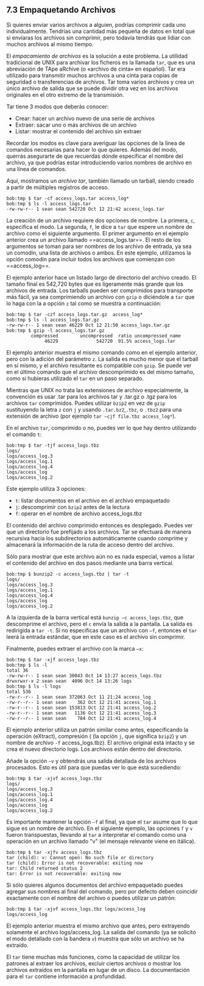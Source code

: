 ## 7.3 Empaquetando Archivos
Si quieres enviar varios archivos a alguien, podrías comprimir cada uno individualmente. Tendrías una cantidad más pequeña de datos en total que si enviaras los archivos sin comprimir, pero todavía tendrás que lidiar con muchos archivos al mismo tiempo.

El _empacamiento de archivos_ es la solución a este problema. La utilidad tradicional de UNIX para archivar los ficheros es la llamada `tar`, que es una abreviación de TApe aRchive (o «archivo de cinta» en español). Tar era utilizado para transmitir muchos archivos a una cinta para copias de seguridad o transferencias de archivos. Tar toma varios archivos y crea un único archivo de salida que se puede dividir otra vez en los archivos originales en el otro extremo de la transmisión.

Tar tiene 3 modos que deberás conocer:

- Crear: hacer un archivo nuevo de una serie de archivos
- Extraer: sacar uno o más archivos de un archivo
- Listar: mostrar el contenido del archivo sin extraer

Recordar los modos es clave para averiguar las opciones de la línea de comandos necesarias para hacer lo que quieres. Además del modo, querrás asegurarte de que recuerdas dónde especificar el nombre del archivo, ya que podrías estar introduciendo varios nombres de archivo en una línea de comandos.

Aquí, mostramos un _archivo tar_, también llamado un tarball, siendo creado a partir de múltiples registros de acceso.

```shell-session
bob:tmp $ tar -cf access_logs.tar access_log*
bob:tmp $ ls -l access_logs.tar
-rw-rw-r-- 1 sean sean 542720 Oct 12 21:42 access_logs.tar
```

La creación de un archivo requiere dos opciones de nombre. La primera, `c`, especifica el modo. La segunda, `f`, le dice a `tar` que espere un nombre de archivo como el siguiente argumento. El primer argumento en el ejemplo anterior crea un archivo llamado ==access_logs.tar==. El resto de los argumentos se toman para ser nombres de los archivo de entrada, ya sea un comodín, una lista de archivos o ambos. En este ejemplo, utilizamos la opción comodín para incluir todos los archivos que comienzan con ==access_log==.

El ejemplo anterior hace un listado largo de directorio del archivo creado. El tamaño final es 542,720 bytes que es ligeramente más grande que los archivos de entrada. Los tarballs pueden ser comprimidos para transporte más fácil, ya sea comprimiendo un archivo con `gzip` o diciéndole a `tar` que lo haga con la a opción `z` tal como se muestra a continuación:

```shell-session
bob:tmp $ tar -czf access_logs.tar.gz  access_log*
bob:tmp $ ls -l access_logs.tar.gz
-rw-rw-r-- 1 sean sean 46229 Oct 12 21:50 access_logs.tar.gz
bob:tmp $ gzip -l access_logs.tar.gz
         compressed        uncompressed  ratio uncompressed_name
              46229              542720  91.5% access_logs.tar
```

El ejemplo anterior muestra el mismo comando como en el ejemplo anterior, pero con la adición del parámetro `z`. La salida es mucho menor que el tarball en sí mismo, y el archivo resultante es compatible con `gzip`. Se puede ver en el último comando que el archivo descomprimido es del mismo tamaño, como si hubieras utilizado el `tar` en un paso separado.

Mientras que UNIX no trata las extensiones de archivo especialmente, la convención es usar .tar para los archivos tar y .tar.gz o .tgz para los archivos `tar` comprimidos. Puedes utilizar `bzip2` en vez de `gzip` sustituyendo la letra `z` con `j` y usando `.tar.bz2`,`.tbz`, o `.tbz2` para una extensión de archivo (por ejemplo `tar –cjf file.tbz access_log*`).

En el archivo `tar`, comprimido o no, puedes ver lo que hay dentro utilizando el comando `t`:

```shell-session
bob:tmp $ tar -tjf access_logs.tbz
logs/
logs/access_log.3
logs/access_log.1
logs/access_log.4
logs/access_log
logs/access_log.2
```

Este ejemplo utiliza 3 opciones:

- `t`: listar documentos en el archivo en el archivo empaquetado
- `j`: descomprimir con `bzip2` antes de la lectura
- `f`: operar en el nombre de archivo access_logs.tbz

El contenido del archivo comprimido entonces es desplegado. Puedes ver que un directorio fue prefijado a los archivos. Tar se efectuará de manera recursiva hacia los subdirectorios automáticamente cuando comprime y almacenará la información de la ruta de acceso dentro del archivo.

Sólo para mostrar que este archivo aún no es nada especial, vamos a listar el contenido del archivo en dos pasos mediante una barra vertical.

```shell-session
bob:tmp $ bunzip2 -c access_logs.tbz | tar -t
logs/
logs/access_log.3
logs/access_log.1
logs/access_log.4
logs/access_log
logs/access_log.2
```

A la izquierda de la barra vertical está `bunzip –c access_logs.tbz`, que descomprime el archivo, pero el `c` envía la salida a la pantalla. La salida es redirigida a `tar -t`. Si no especificas que un archivo con `–f`, entonces el `tar` leerá la entrada estándar, que en este caso es el archivo sin comprimir.

Finalmente, puedes extraer el archivo con la marca `–x`:

```shell-session
bob:tmp $ tar -xjf access_logs.tbz
bob:tmp $ ls -l
total 36
-rw-rw-r-- 1 sean sean 30043 Oct 14 13:27 access_logs.tbz
drwxrwxr-x 2 sean sean  4096 Oct 14 13:26 logs
bob:tmp $ ls -l logs
total 536
-rw-r--r-- 1 sean sean 372063 Oct 11 21:24 access_log
-rw-r--r-- 1 sean sean    362 Oct 12 21:41 access_log.1
-rw-r--r-- 1 sean sean 153813 Oct 12 21:41 access_log.2
-rw-r--r-- 1 sean sean   1136 Oct 12 21:41 access_log.3
-rw-r--r-- 1 sean sean    784 Oct 12 21:41 access_log.4
```

El ejemplo anterior utiliza un patrón similar como antes, especificando la operación (eXtract), compresión ( (la opción `j`, que significa `bzip2`) y un nombre de archivo `-f` access_logs.tbz). El archivo original está intacto y se crea el nuevo directorio logs. Los archivos están dentro del directorio.

Añade la opción `–v` y obtendrás una salida detallada de los archivos procesados. Esto es útil para que puedas ver lo que está sucediendo:

```shell-session
bob:tmp $ tar -xjvf access_logs.tbz
logs/
logs/access_log.3
logs/access_log.1
logs/access_log.4
logs/access_log
logs/access_log.2
```

Es importante mantener la opción `–f` al final, ya que el `tar` asume que lo que sigue es un nombre de archivo. En el siguiente ejemplo, las opciones `f` y `v` fueron transpuestas, llevando al `tar` a interpretar el comando como una operación en un archivo llamado "v" (el mensaje relevante viene en itálica).

```shell-session
bob:tmp $ tar -xjfv access_logs.tbz
tar (child): v: Cannot open: No such file or directory
tar (child): Error is not recoverable: exiting now
tar: Child returned status 2
tar: Error is not recoverable: exiting now
```

Si sólo quieres algunos documentos del archivo empaquetado puedes agregar sus nombres al final del comando, pero por defecto deben coincidir exactamente con el nombre del archivo o puedes utilizar un patrón:

```shell-session
bob:tmp $ tar -xjvf access_logs.tbz logs/access_log
logs/access_log
```

El ejemplo anterior muestra el mismo archivo que antes, pero extrayendo solamente el archivo logs/access_log. La salida del comando (ya se solicitó el modo detallado con la bandera `v`) muestra que sólo un archivo se ha extraído.

El `tar` tiene muchas más funciones, como la capacidad de utilizar los patrones al extraer los archivos, excluir ciertos archivos o mostrar los archivos extraídos en la pantalla en lugar de un disco. La documentación para el `tar` contiene información a profundidad.

